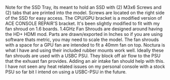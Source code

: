 Note for the SSD Tray, its meant to hold an SSD with (2) M3x6 Screws and (2) tabs that are printed into the model. Screws are located on the right side of the SSD for easy access.
The CPU/GPU bracket is a modified version of ACE CONSOLE REPAIR'S bracket. It's been slightly modified to fit with my fan shroud on 1.6 boards.
1.4GHz Fan Shrouds are designed around having the HD+ HDMI mod.
Parts are drawn/exported in Inches so if you are using software thats metric, you may need to scale the model.
The fan shrouds with a space for a GPU fan are intended to fit a 40mm fan on top. Noctura is what I have and using their included rubber mounts work well.
Ideally these fan shrouds are used with a USBC PSU. They block off air flow to the PSU that the exhuast fan provides. Adding an air intake fan should help with this.
I have not seen any heat related issues on my personal console with a stock PSU so far bit I intend on using a USBC-PSU in the future.
